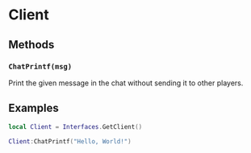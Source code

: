 # Client

## Methods

### `ChatPrintf(msg)`

Print the given message in the chat without sending it to other players.

## Examples

```lua title="Prints 'Hello, World!' in the chat"
local Client = Interfaces.GetClient()

Client:ChatPrintf("Hello, World!")
```
